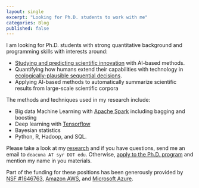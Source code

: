 ```yaml
---
layout: single
excerpt: "Looking for Ph.D. students to work with me"
categories: Blog
published: false
---
```


I am looking for Ph.D. students with strong quantitative background and 
programming skills with interests around:

  - [Studying and predicting scientific innovation](http://www.nature.com/nature/journal/v489/n7415/abs/489201a.html) with AI-based methods.
  - Quantifying how humans extend their capabilities with technology in [ecologically-plausible sequential decisions](http://www.nature.com/articles/ncomms12176).
  - Applying AI-based methods to automatically summarize scientific results from large-scale scientific corpora

The methods and techniques used in my research include:

  - Big data Machine Learning with [Apache Spark](http://spark.apache.org/) including bagging and boosting
  - Deep learning with [Tensorflow](https://www.tensorflow.org/)
  - Bayesian statistics
  - Python, R, Hadoop, and SQL.

Please take a look at my [research](/research/) and if you have questions, 
send me an email to `deacuna AT syr DOT edu`.
Otherwise, [apply to the Ph.D. program](https://ischool.syr.edu/admissions/checklists/phd-checklist/) and mention my name in you materials.

Part of the funding for these positions has been generously provided by 
[NSF #1646763](/funding/), [Amazon AWS](https://aws.amazon.com/grants/), 
and [Microsoft Azure](https://www.microsoft.com/en-us/research/academic-program/microsoft-azure-for-research/).